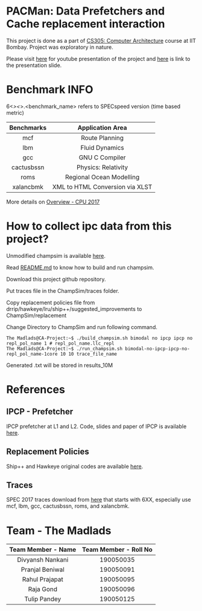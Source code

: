 # PACMan: Data Prefetchers and Cache replacement interaction

This project is done as a part of [CS305: Computer Architecture](https://www.cse.iitb.ac.in/~biswa/courses/CS305/schedule.html) course at IIT Bombay. Project was exploratory in nature.

Please visit [here](https://www.youtube.com/watch?v=EH_5PRf8In8) for youtube presentation of the project and [here](https://docs.google.com/presentation/d/1eobW-fVJbAONTi6Z1mov5JbysMUcHD2tHaUWxwXW_Is/edit?usp=sharing) is link to the presentation slide.

# Benchmark INFO

6<_><_>.<benchmark_name> refers to SPECspeed version (time based metric)

| Benchmarks | Application Area                 |
|:----------:|:--------------------------------:|	
| mcf        | Route Planning                   |
| lbm        | Fluid Dynamics                   |
| gcc        | GNU C Compiler                   |
| cactusbssn | Physics: Relativity              |
| roms       | Regional Ocean Modelling         |
| xalancbmk  | XML to HTML Conversion via XLST  |

More details on [Overview - CPU 2017](https://www.spec.org/cpu2017/Docs/overview.html#benchmarks)

# How to collect ipc data from this project?
Unmodified champsim is available [here](https://github.com/ChampSim/ChampSim). 

Read [README.md](https://github.com/ChampSim/ChampSim#readme) to know how to build and run champsim.

Download this project github repository.

Put traces file in the ChampSim/traces folder.

Copy replacement policies file from drrip/hawkeye/lru/ship++/suggested_improvements to ChampSim/replacement

Change Directory to ChampSim and run following command.

```console
The Madlads@CA-Project:~$ ./build_champsim.sh bimodal no ipcp ipcp no repl_pol_name 1 # repl_pol_name.llc_repl
The Madlads@CA-Project:~$ ./run_champsim.sh bimodal-no-ipcp-ipcp-no-repl_pol_name-1core 10 10 trace_file_name
```
Generated .txt will be stored in results_10M

# References

## IPCP - Prefetcher

IPCP prefetcher at L1 and L2. Code, slides and paper of IPCP is available [here](https://dpc3.compas.cs.stonybrook.edu/?final_programs).

## Replacement Policies
Ship++ and Hawkeye original codes are available [here](https://crc2.ece.tamu.edu/?page_id=53).

## Traces

SPEC 2017 traces download from [here](https://hpca23.cse.tamu.edu/champsim-traces/speccpu/index.html) that starts with 6XX, especially use mcf, lbm, gcc, cactusbssn, roms, and xalancbmk.


# Team - The Madlads

| Team Member - Name  | Team Member - Roll No |
| :--: | :--: |
| Divyansh Nankani | 190050035 |
| Pranjal Beniwal | 190050091 |
| Rahul Prajapat | 190050095 |
| Raja Gond | 190050096 |
| Tulip Pandey | 190050125 |
